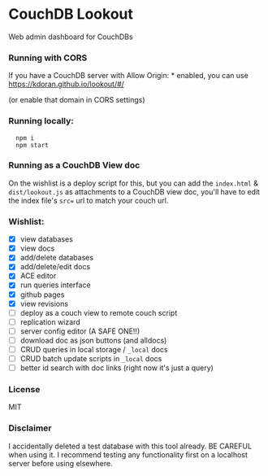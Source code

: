 # CouchDB Lookout
Web admin dashboard for CouchDBs

### Running with CORS
If you have a CouchDB server with Allow Origin: * enabled, you can use https://kdoran.github.io/lookout/#/

(or enable that domain in CORS settings)

### Running locally:

```
  npm i
  npm start
```

### Running as a CouchDB View doc
On the wishlist is a deploy script for this, but you can add the `index.html` & `dist/lookout.js` as attachments to a CouchDB view doc, you'll have to edit the index file's `src=` url to match your couch url.

### Wishlist:
- [x] view databases
- [x] view docs
- [x] add/delete databases
- [x] add/delete/edit docs
- [x] ACE editor
- [x] run queries interface
- [x] github pages
- [x] view revisions
- [ ] deploy as a couch view to remote couch script
- [ ] replication wizard
- [ ] server config editor (A SAFE ONE!!)
- [ ] download doc as json buttons (and alldocs)
- [ ] CRUD queries in local storage / `_local` docs
- [ ] CRUD batch update scripts in `_local` docs
- [ ] better id search with doc links (right now it's just a query)

### License
MIT

### Disclaimer
I accidentally deleted a test database with this tool already. BE CAREFUL when using it. I recommend testing any functionality first on a localhost server before using elsewhere.
